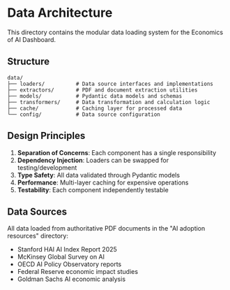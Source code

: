# Data Architecture

This directory contains the modular data loading system for the Economics of AI Dashboard.

## Structure

```
data/
├── loaders/          # Data source interfaces and implementations
├── extractors/       # PDF and document extraction utilities
├── models/           # Pydantic data models and schemas
├── transformers/     # Data transformation and calculation logic
├── cache/            # Caching layer for processed data
└── config/           # Data source configuration
```

## Design Principles

1. **Separation of Concerns**: Each component has a single responsibility
2. **Dependency Injection**: Loaders can be swapped for testing/development
3. **Type Safety**: All data validated through Pydantic models
4. **Performance**: Multi-layer caching for expensive operations
5. **Testability**: Each component independently testable

## Data Sources

All data loaded from authoritative PDF documents in the "AI adoption resources" directory:
- Stanford HAI AI Index Report 2025
- McKinsey Global Survey on AI
- OECD AI Policy Observatory reports
- Federal Reserve economic impact studies
- Goldman Sachs AI economic analysis